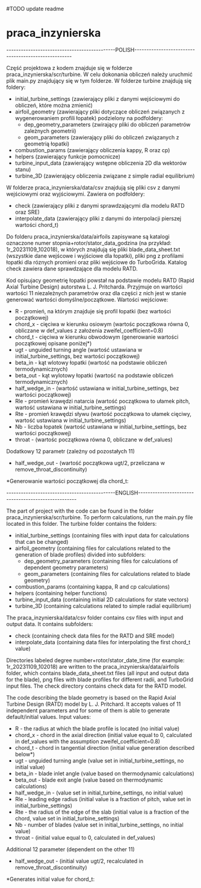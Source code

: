 ﻿#TODO update readme

# praca_inzynierska

---------------------------------------------POLISH----------------------------------------------------

Część projektowa z kodem znajduje się w folderze praca_inzynierska/scr/turbine. W celu dokonania obliczeń należy uruchmić plik main.py znajdujący się w tym folderze. 
W folderze turbine znajdują się foldery: 
- initial_turbine_settings (zawierający pliki z danymi wejściowymi do obliczeń, które można zmienić)
- airfoil_geometry (zawierający pliki dotyczące obliczeń związanych z wygenerowaniem profili łopatek)       podzielony na podfoldery:
    - dep_geometry_parameters (zwirający pliki do obliczeń parametrów zależnych geometrii)
    - geom_parameters (zawierający pliki do obliczeń związanych z geometrią łopatki)
- combustion_params (zawierający obliczenia kappy, R oraz cp)
- helpers (zawierający funkcje pomocnicze)
- turbine_input_data (zawierający wstępne obliczenia 2D dla wektorów stanu)
- turbine_3D (zawierający obliczenia związane z simple radial equilibrium)

W folderze praca_inzynierska/data/csv znajdują się pliki csv z danymi wejściowymi oraz wyjściowymi. 
Zawiera on podfoldery:
- check (zawierający pliki z danymi sprawdzającymi dla modelu RATD oraz SRE)
- interpolate_data (zawierający pliki z danymi do interpolacji pierszej wartości chord_t)

Do folderu praca_inzynierska/data/airfoils zapisywane są katalogi oznaczone numer stopnia+rotor/stator_data_godzina (na przykład: 1r_20231109_102018), w których znajdują się pliki blade_data_sheet.txt (wszystkie dane wejścowe i wyjściowe dla łopatki), pliki png z profilami łopatki dla róznych promieni oraz pliki wejściowe do TurboGrida. Katalog check zawiera dane sprawdzające dla modelu RATD. 

Kod opisujacy geometrię łopatki powstał na podstawie modelu RATD (Rapid Axial Turbine Design) autorstwa L. J. Pritcharda. Przyjmuje on wartości wartości 11 niezależnych parametrów oraz dla części z nich jest w stanie generować wartości domyślne/początkowe.
Wartości wejściowe:
- R - promień, na którym znajduje się profil łopatki (bez wartości początkowej)
- chord_x - cięciwa w kierunku osiowym (wartośc początkowa równa 0, obliczane w def_values z założenia zweifel_coefficient=0.8)
- chord_t - cięciwa w kierunku obwodowym (generowanie wartości początkowej opisane poniżej*)
- ugt - unguided turning angle (wartość ustawiana w initial_turbine_settings, bez wartości początkowej)
- beta_in - kąt wlotowy łopatki (wartość na podstawie obliczeń termodynamicznych)
- beta_out - kąt wylotowy łopatki (wartość na podstawie obliczeń termodynamicznych)
- half_wedge_in - (wartość ustawiana w initial_turbine_settings, bez wartości początkowej)
- Rle - promień krawędzi natarcia (wartość początkowa to ułamek pitch, wartość ustawiana w initial_turbine_settings)
- Rte - promień krawędzi sływu (wartość początkowa to ułamek cięciwy, wartość ustawiana w initial_turbine_settings)
- Nb - liczba łopatek (wartość ustawiana w initial_turbine_settings, bez wartości początkowej)
- throat - (wartośc początkowa równa 0, obliczane w def_values)

Dodatkowy 12 parametr (zależny od pozostałych 11)
- half_wedge_out - (wartość początkowa ugt/2, przeliczana w remove_throat_discontinuity)

*Generowanie wartości początkowej dla chord_t: 

---------------------------------------------ENGLISH----------------------------------------------------

The part of project with the code can be found in the folder praca_inzynierska/scr/turbine. To perform calculations, run the main.py file located in this folder. 
The turbine folder contains the folders: 
- initial_turbine_settings (containing files with input data for calculations that can be changed)
- airfoil_geometry (containing files for calculations related to the generation of blade profiles) divided into subfolders:
    - dep_geometry_parameters (containing files for calculations of dependent geometry parameters)
    - geom_parameters (containing files for calculations related to blade geometry)
- combustion_params (containing kappa, R and cp calculations)
- helpers (containing helper functions)
- turbine_input_data (containing initial 2D calculations for state vectors)
- turbine_3D (containing calculations related to simple radial equilibrium)

The praca_inzynierska/data/csv folder contains csv files with input and output data. 
It contains subfolders:
- check (containing check data files for the RATD and SRE model)
- interpolate_data (containing data files for interpolating the first chord_t value)

Directories labeled degree number+rotor/stator_date_time (for example: 1r_20231109_102018) are written to the praca_inzynierska/data/airfoils folder, which contains blade_data_sheet.txt files (all input and output data for the blade), png files with blade profiles for different radii, and TurboGrid input files. The check directory contains check data for the RATD model. 

The code describing the blade geometry is based on the Rapid Axial Turbine Design (RATD) model by L. J. Pritchard. It accepts values of 11 independent parameters and for some of them is able to generate default/initial values.
Input values:
- R - the radius at which the blade profile is located (no initial value)
- chord_x - chord in the axial direction (initial value equal to 0, calculated in def_values with the assumption zweifel_coefficient=0.8)
- chord_t - chord in tangential direction (initial value generation described below*)
- ugt - unguided turning angle (value set in initial_turbine_settings, no initial value)
- beta_in - blade inlet angle (value based on thermodynamic calculations)
- beta_out - blade exit angle (value based on thermodynamic calculations)
- half_wedge_in - (value set in initial_turbine_settings, no initial value)
- Rle - leading edge radius (initial value is a fraction of pitch, value set in initial_turbine_settings)
- Rte - the radius of the edge of the slab (initial value is a fraction of the chord, value set in initial_turbine_settings)
- Nb - number of blades (value set in initial_turbine_settings, no initial value)
- throat - (initial value equal to 0, calculated in def_values)

Additional 12 parameter (dependent on the other 11)
- half_wedge_out - (initial value ugt/2, recalculated in remove_throat_discontinuity)

*Generates initial value for chord_t:
